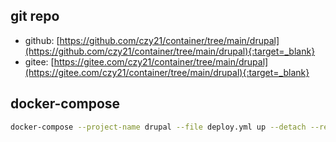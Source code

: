 ## git repo
  - github: [https://github.com/czy21/container/tree/main/drupal](https://github.com/czy21/container/tree/main/drupal){:target=_blank}
  - gitee: [https://gitee.com/czy21/container/tree/main/drupal](https://gitee.com/czy21/container/tree/main/drupal){:target=_blank}
## docker-compose
```bash
docker-compose --project-name drupal --file deploy.yml up --detach --remove-orphans
```
